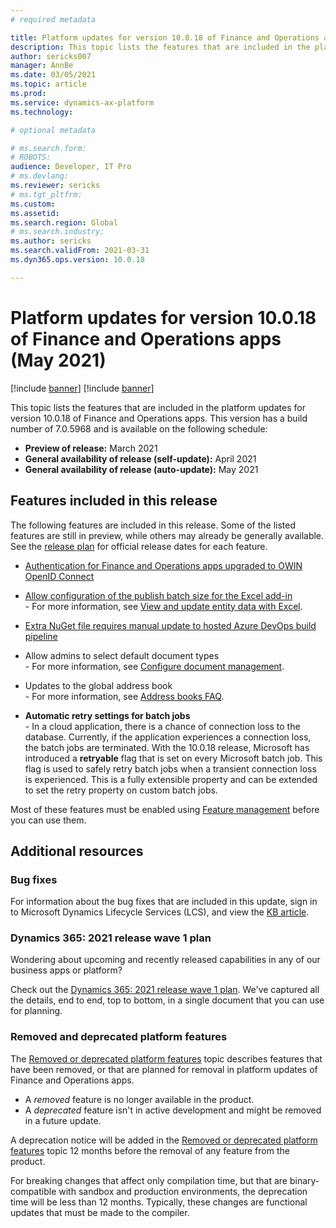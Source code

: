 ```yaml
---
# required metadata

title: Platform updates for version 10.0.18 of Finance and Operations apps (May 2021)
description: This topic lists the features that are included in the platform updates for version 10.0.18 of Finance and Operations apps.
author: sericks007
manager: AnnBe
ms.date: 03/05/2021
ms.topic: article
ms.prod: 
ms.service: dynamics-ax-platform
ms.technology: 

# optional metadata

# ms.search.form: 
# ROBOTS: 
audience: Developer, IT Pro
# ms.devlang: 
ms.reviewer: sericks
# ms.tgt_pltfrm: 
ms.custom: 
ms.assetid:
ms.search.region: Global
# ms.search.industry: 
ms.author: sericks
ms.search.validFrom: 2021-03-31
ms.dyn365.ops.version: 10.0.18

---
```

# Platform updates for version 10.0.18 of Finance and Operations apps (May 2021)

[!include [banner](../includes/banner.md)]
[!include [banner](../includes/preview-banner.md)]

This topic lists the features that are included in the platform updates for version 10.0.18 of Finance and Operations apps. This version has a build number of 7.0.5968 and is available on the following schedule:

- **Preview of release:** March 2021
- **General availability of release (self-update):** April 2021
- **General availability of release (auto-update):** May 2021

## Features included in this release

The following features are included in this release. Some of the listed features are still in preview, while others may already be generally available. See the [release plan](https://docs.microsoft.com/dynamics365-release-plan/2021wave1/finance-operations/finance-operations-crossapp-capabilities/planned-features) for official release dates for each feature.

-  [Authentication for Finance and Operations apps upgraded to OWIN OpenID Connect](https://docs.microsoft.com/dynamics365-release-plan/2021wave1/finance-operations/finance-operations-crossapp-capabilities/authentication-finance-operations-apps-upgraded-owin-openid-connect)

-  [Allow configuration of the publish batch size for the Excel add-in](https://docs.microsoft.com/dynamics365-release-plan/2021wave1/finance-operations/finance-operations-crossapp-capabilities/allow-configuration-publish-batch-size-excel-add-in)<br>- For more information, see [View and update entity data with Excel](../office-integration/use-excel-add-in.md).

- [Extra NuGet file requires manual update to hosted Azure DevOps build pipeline](../dev-tools/pipeline-nuget-split.md)

<!---
this is not live in the release plans yet
-  [Align interaction patterns for combo boxes with those of look-up controls](https://successhub.crm.dynamics.com/main.aspx?appid=0fe9f79a-a1f6-4064-af95-ded6c5e7bd5c&pagetype=entityrecord&etn=rn_releasenote&id=eed024a3-3d51-eb11-a813-000d3a8faea9&formid=b28ff4ff-6e3d-40a4-bd93-e454a4b5f731)
-->

<!---
this is not live in the release plans yet
- [(Preview) Ensure required unbound controls are filled in](https://successhub.crm.dynamics.com/main.aspx?appid=0fe9f79a-a1f6-4064-af95-ded6c5e7bd5c&pagetype=entityrecord&etn=rn_releasenote&id=1438f773-7478-eb11-a812-0022482041cc&formid=b28ff4ff-6e3d-40a4-bd93-e454a4b5f731)
-->

- Allow admins to select default document types<br>- For more information, see [Configure document management](../../fin-ops/organization-administration/configure-document-management.md).

- Updates to the global address book<br>- For more information, see [Address books FAQ](../../fin-ops/organization-administration/qa-address-books.md).

-  **Automatic retry settings for batch jobs**<br>- In a cloud application, there is a chance of connection loss to the database. Currently, if the application experiences a connection loss, the batch jobs are terminated. With the 10.0.18 release, Microsoft has introduced a **retryable** flag that is set on every Microsoft batch job. This flag is used to safely retry batch jobs when a transient connection loss is experienced. This is a fully extensible property and can be extended to set the retry property on custom batch jobs.

Most of these features must be enabled using [Feature management](../../fin-ops/get-started/feature-management/feature-management-overview.md) before you can use them.

## Additional resources

### Bug fixes

For information about the bug fixes that are included in this update, sign in to Microsoft Dynamics Lifecycle Services (LCS), and view the [KB article](https://fix.lcs.dynamics.com/Issue/Details?bugId=561679&dbType=3&qc=13bb1641c1be430ead8b21ae3d4e0f800d5b81c39b3a56e890db1de7ede59e46).

### Dynamics 365: 2021 release wave 1 plan

Wondering about upcoming and recently released capabilities in any of our business apps or platform?

Check out the [Dynamics 365: 2021 release wave 1 plan](https://docs.microsoft.com/dynamics365-release-plan/2021wave1/). We've captured all the details, end to end, top to bottom, in a single document that you can use for planning.

### Removed and deprecated platform features

The [Removed or deprecated platform features](removed-deprecated-features-platform-updates.md) topic describes features that have been removed, or that are planned for removal in platform updates of Finance and Operations apps.

- A *removed* feature is no longer available in the product.
- A *deprecated* feature isn't in active development and might be removed in a future update.

A deprecation notice will be added in the [Removed or deprecated platform features](removed-deprecated-features-platform-updates.md) topic 12 months before the removal of any feature from the product.

For breaking changes that affect only compilation time, but that are binary-compatible with sandbox and production environments, the deprecation time will be less than 12 months. Typically, these changes are functional updates that must be made to the compiler.
